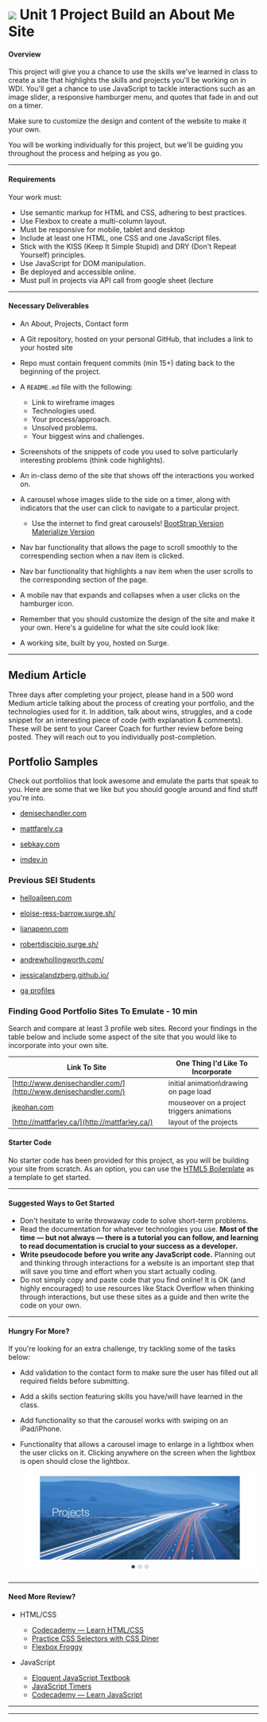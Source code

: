 # ![](https://ga-dash.s3.amazonaws.com/production/assets/logo-9f88ae6c9c3871690e33280fcf557f33.png) Unit 1 Project Build an About Me Site

#### Overview

This project will give you a chance to use the skills we've learned in class to create a site that highlights the skills and projects you'll be working on in WDI. You'll get a chance to use JavaScript to tackle interactions such as an image slider, a responsive hamburger menu, and quotes that fade in and out on a timer.

Make sure to customize the design and content of the website to make it your own.

You will be working individually for this project, but we'll be guiding you throughout the process and helping as you go.

---

#### Requirements

Your work must:

- Use semantic markup for HTML and CSS, adhering to best practices.
- Use Flexbox to create a multi-column layout.
- Must be responsive for mobile, tablet and desktop
- Include at least one HTML, one CSS and one JavaScript files.
- Stick with the KISS (Keep It Simple Stupid) and DRY (Don't Repeat Yourself) principles.
- Use JavaScript for DOM manipulation.
- Be deployed and accessible online. 
- Must pull in projects via API call from google sheet (lecture 


---

#### Necessary Deliverables
- An About, Projects, Contact form
- A Git repository, hosted on your personal GitHub, that includes a link to your hosted site
- Repo must contain frequent commits (min 15+) dating back to the beginning of the project.
- A `README.md` file with the following:
  - Link to wireframe images
  - Technologies used.
  - Your process/approach.
  - Unsolved problems.
  - Your biggest wins and challenges.
- Screenshots of the snippets of code you used to solve particularly interesting problems (think code highlights).
- An in-class demo of the site that shows off the interactions you worked on.
- A carousel whose images slide to the side on a timer, along with indicators that the user can click to navigate to a particular project.

	- Use the internet to find great carousels! [BootStrap Version](https://getbootstrap.com/docs/4.0/components/carousel/) [Materialize Version](https://materializecss.com/carousel.html)

- Nav bar functionality that allows the page to scroll smoothly to the correspending section when a nav item is clicked.

- Nav bar functionality that highlights a nav item when the user scrolls to the corresponding section of the page.

- A mobile nav that expands and collapses when a user clicks on the hamburger icon.

- Remember that you should customize the design of the site and make it your own. Here's a guideline for what the site could look like:


- A working site, built by you, hosted on Surge.

---
## Medium Article

Three days after completing your project, please hand in a 500 word Medium article talking about the process of creating your portfolio, and the technologies used for it. In addition, talk about wins, struggles, and a code snippet for an interesting piece of code (with explanation & comments). These will be sent to your Career Coach for further review before being posted. They will reach out to you individually post-completion.

## Portfolio Samples

Check out portfoliios that look awesome and emulate the parts that speak to you. Here are some that we like but you should google around and find stuff you're into.



 - [denisechandler.com](http://www.denisechandler.com/)

 - [mattfarely.ca](http://mattfarley.ca/)

 - [sebkay.com](http://sebkay.com/)

 - [imdev.in](https://imdev.in/)
 
 ### Previous SEI Students

 - [helloaileen.com](http://helloaileen.com)
 
 - [eloise-ress-barrow.surge.sh/](http://eloise-ress-barrow.surge.sh/#writing)

 - [lianapenn.com](https://www.lianapenn.com/)
 
 - [robertdiscipio.surge.sh/](http://robertdiscipio.surge.sh/)
 
 - [andrewhollingworth.com/](http://andrewhollingworth.com/)
 
 - [jessicalandzberg.github.io/](https://jessicalandzberg.github.io/Unit_1_Project/#myJourney0)
 
 - [ga profiles](https://profiles.generalassemb.ly/profiles)


### Finding Good Portfolio Sites To Emulate - 10 min

Search and compare at least 3 profile web sites.  Record your findings in the table below and include some aspect of the site that you would like to incorporate into your own site. 

Link To Site  | One Thing I'd Like To Incorporate
| ------------- | ------------- |
| [http://www.denisechandler.com/](http://www.denisechandler.com/)| initial animation\drawing on page load
|[jkeohan.com](jkeohan.com) | mouseover on a project triggers animations |
| [http://mattfarley.ca/](http://mattfarley.ca/) |  layout of the projects

#### Starter Code

No starter code has been provided for this project, as you will be building your site from scratch. As an option, you can use the [HTML5 Boilerplate](https://html5boilerplate.com/) as a template to get started.

---
#### Suggested Ways to Get Started

- Don't hesitate to write throwaway code to solve short-term problems.
- Read the documentation for whatever technologies you use. **Most of the time — but not always — there is a tutorial you can follow, and learning to read documentation is crucial to your success as a developer.**
- **Write pseudocode before you write any JavaScript code.** Planning out and thinking through interactions for a website is an important step that will save you time and effort when you start actually coding.
- Do not simply copy and paste code that you find online! It is OK (and highly encouraged) to use resources like Stack Overflow when thinking through interactions, but use these sites as a guide and then write the code on your own.


---
#### Hungry For More?

If you're looking for an extra challenge, try tackling some of the tasks below:

* Add validation to the contact form to make sure the user has filled out all required fields before submitting.
* Add a skills section featuring skills you have/will have learned in the class.
* Add functionality so that the carousel works with swiping on an iPad/iPhone.
* Functionality that allows a carousel image to enlarge in a lightbox when the user clicks on it. Clicking anywhere on the screen when the lightbox is open should close the lightbox.

	![](readme-assets/lightbox.gif)

---
#### Need More Review?


- HTML/CSS
	- [Codecademy — Learn HTML/CSS](https://www.codecademy.com/learn/learn-html-css)
	- [Practice CSS Selectors with CSS Diner](https://flukeout.github.io/)
	- [Flexbox Froggy](http://flexboxfroggy.com/)


- JavaScript
	- [Eloquent JavaScript Textbook](http://eloquentjavascript.net/)
	- [JavaScript Timers](https://developer.mozilla.org/en-US/Add-ons/Code_snippets/Timers)
	- [Codecademy — Learn JavaScript](https://www.codecademy.com/learn/learn-javascript)

***

---

